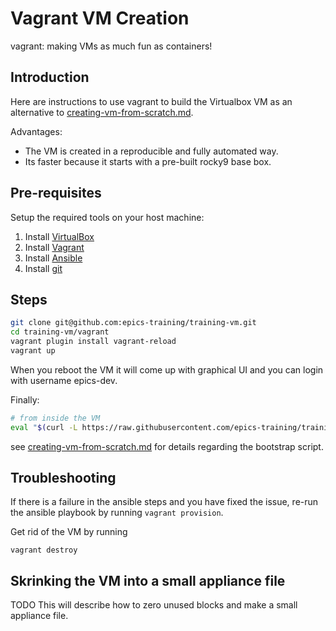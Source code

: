 # Vagrant VM Creation

vagrant: making VMs as much fun as containers!

## Introduction

Here are instructions to use vagrant to build the Virtualbox VM as an alternative to [creating-vm-from-scratch.md](creating-vm-from-scratch.md).

Advantages:
- The VM is created in a reproducible and fully automated way.
- Its faster because it starts with a pre-built rocky9 base box.


## Pre-requisites

Setup the required tools on your host machine:
1. Install [VirtualBox](https://www.virtualbox.org/wiki/Downloads)
1. Install [Vagrant](https://www.vagrantup.com/downloads.html)
1. Install [Ansible](https://docs.ansible.com/ansible/latest/installation_guide/intro_installation.html#pipx-install)
1. Install [git](https://git-scm.com/downloads)

## Steps

```bash
git clone git@github.com:epics-training/training-vm.git
cd training-vm/vagrant
vagrant plugin install vagrant-reload
vagrant up
```

When you reboot the VM it will come up with graphical UI and you can login with username epics-dev.

Finally:
```bash
# from inside the VM
eval "$(curl -L https://raw.githubusercontent.com/epics-training/training-vm/main/bootstrap_redhat.sh)"
```
see [creating-vm-from-scratch.md](creating-vm-from-scratch.md) for details regarding the bootstrap script.

## Troubleshooting

If there is a failure in the ansible steps and you have fixed the issue, re-run the ansible playbook by running `vagrant provision`.

Get rid of the VM by running
```
vagrant destroy
```

## Skrinking the VM into a small appliance file

TODO
This will describe how to zero unused blocks and make a small appliance file.